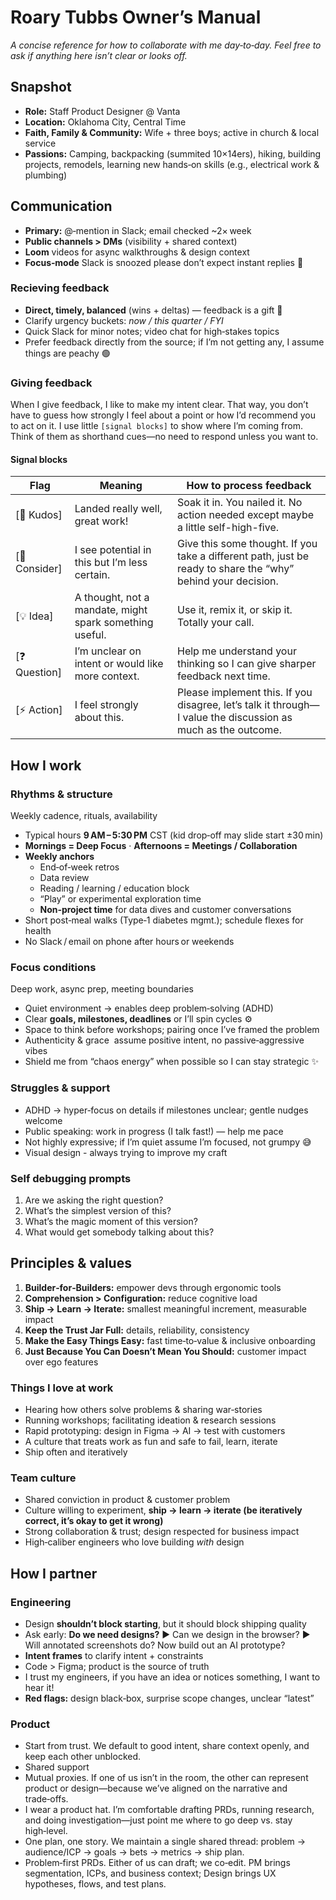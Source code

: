 # Roary Tubbs Owner’s Manual

_A concise reference for how to collaborate with me day‑to‑day. Feel free to ask if anything here isn’t clear or looks off._
## Snapshot
- **Role:** Staff Product Designer @ Vanta
- **Location:** Oklahoma City, Central Time
- **Faith, Family & Community:** Wife + three boys; active in church & local service
- **Passions:** Camping, backpacking (summited 10×14ers), hiking, building projects, remodels, learning new hands‑on skills (e.g., electrical work & plumbing)


## Communication
- **Primary:** @‑mention in Slack; email checked ~2× week
- **Public channels > DMs** (visibility + shared context)
- **Loom** videos for async walkthroughs & design context
- **Focus‑mode** Slack is snoozed please don’t expect instant replies 🔕

### Recieving feedback
- **Direct, timely, balanced** (wins + deltas) — feedback is a gift 🎁
- Clarify urgency buckets: *now / this quarter / FYI*
- Quick Slack for minor notes; video chat for high‑stakes topics
- Prefer feedback directly from the source; if I’m not getting any, I assume things are peachy 🟢

### Giving feedback
When I give feedback, I like to make my intent clear. That way, you don’t have to guess how strongly I feel about a point or how I’d recommend you to act on it. I use little `[signal blocks]` to show where I’m coming from. Think of them as shorthand cues—no need to respond unless you want to.

#### Signal blocks
| Flag | Meaning | How to process feedback |
| ------------- | --- | --- |
| [👏 Kudos]    | Landed really well, great work! | Soak it in. You nailed it. No action needed except maybe a little self-high-five. |
| [🤔 Consider] | I see potential in this but I’m less certain. | Give this some thought. If you take a different path, just be ready to share the “why” behind your decision. |
| [💡 Idea]     | A thought, not a mandate, might spark something useful. | Use it, remix it, or skip it. Totally your call. |
| [❓ Question] | I’m unclear on intent or would like more context. | Help me understand your thinking so I can give sharper feedback next time. |
| [⚡️ Action]   | I feel strongly about this. | Please implement this. If you disagree, let’s talk it through—I value the discussion as much as the outcome. |


## How I work

### Rhythms & structure
Weekly cadence, rituals, availability
- Typical hours **9 AM – 5:30 PM** CST (kid drop‑off may slide start ±30 min)
- **Mornings = Deep Focus** · **Afternoons = Meetings / Collaboration**
- **Weekly anchors**
  - End‑of‑week retros
  - Data review 
  - Reading / learning / education block
  - “Play” or experimental exploration time
  - **Non‑project time** for data dives and customer conversations
- Short post‑meal walks (Type‑1 diabetes mgmt.); schedule flexes for health
- No Slack / email on phone after hours or weekends

### Focus conditions
Deep work, async prep, meeting boundaries
- Quiet environment → enables deep problem‑solving (ADHD)
- Clear **goals, milestones, deadlines** or I’ll spin cycles ⚙️
- Space to think before workshops; pairing once I’ve framed the problem
- Authenticity & grace  assume positive intent, no passive‑aggressive vibes
- Shield me from “chaos energy” when possible so I can stay strategic ✨

### Struggles & support
- ADHD → hyper‑focus on details if milestones unclear; gentle nudges welcome
- Public speaking: work in progress (I talk fast!) — help me pace
- Not highly expressive; if I’m quiet assume I’m focused, not grumpy 😅
- Visual design - always trying to improve my craft

### Self debugging prompts
1. Are we asking the right question?
2. What’s the simplest version of this?
3. What’s the magic moment of this version?
4. What would get somebody talking about this?

## Principles & values
1. **Builder‑for‑Builders:** empower devs through ergonomic tools
2. **Comprehension > Configuration:**  reduce cognitive load
3. **Ship → Learn → Iterate:** smallest meaningful increment, measurable impact
4. **Keep the Trust Jar Full:** details, reliability, consistency
5. **Make the Easy Things Easy:** fast time‑to‑value & inclusive onboarding
6. **Just Because You Can Doesn’t Mean You Should:** customer impact over ego features

### Things I love at work
- Hearing how others solve problems & sharing war‑stories
- Running workshops; facilitating ideation & research sessions
- Rapid prototyping: design in Figma → AI → test with customers
- A culture that treats work as fun and safe to fail, learn, iterate
- Ship often and iteratively

### Team culture
- Shared conviction in product & customer problem
- Culture willing to experiment, **ship → learn → iterate (be iteratively correct, it’s okay to get it wrong)**
- Strong collaboration & trust; design respected for business impact
- High‑caliber engineers who love building *with* design

## How I partner

### Engineering
- Design **shouldn’t block starting**, but it should block shipping quality
- Ask early: **Do we need designs?** ▶ Can we design in the browser? ▶ Will annotated screenshots do? Now build out an AI prototype?
- **Intent frames** to clarify intent + constraints
- Code > Figma; product is the source of truth
- I trust my engineers, if you have an idea or notices something, I want to hear it!
- **Red flags:** design black‑box, surprise scope changes, unclear “latest”

### Product
- Start from trust. We default to good intent, share context openly, and keep each other unblocked.
- Shared support
- Mutual proxies. If one of us isn’t in the room, the other can represent product or design—because we’ve aligned on the narrative and trade‑offs.
- I wear a product hat. I’m comfortable drafting PRDs, running research, and doing investigation—just point me where to go deep vs. stay high‑level.
- One plan, one story. We maintain a single shared thread: problem → audience/ICP → goals → bets → metrics → ship plan.
- Problem‑first PRDs. Either of us can draft; we co‑edit. PM brings segmentation, ICPs, and business context; Design brings UX hypotheses, flows, and test plans.



 
